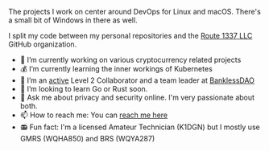 The projects I work on center around DevOps for Linux and macOS. There's a small bit of Windows in there as well.

I split my code between my personal repositories and the [Route 1337 LLC](https://github.com/route1337) GitHub organization.


- 🔭 I’m currently working on various cryptocurrency related projects
- 💰 I’m currently learning the inner workings of Kubernetes
- 👯 I’m an [active](https://github.com/BanklessDAO) Level 2 Collaborator and a team leader at [BanklessDAO](https://www.bankless.community/)
- 🤔 I’m looking to learn Go or Rust soon.
- 💬 Ask me about privacy and security online. I'm very passionate about both.
- 📫 How to reach me: You can [reach me here](https://www.ahrenstein.com/officially-me/)
- 📻 Fun fact: I'm a licensed Amateur Technician (K1DGN) but I mostly use GMRS (WQHA850) and BRS (WQYA287)
